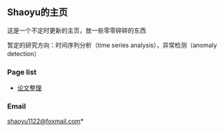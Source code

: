 ## Shaoyu的主页

这是一个不定时更新的主页，放一些零零碎碎的东西

暂定的研究方向：时间序列分析（time series analysis），异常检测（anomaly detection）

### Page list

+ [论文整理](shaoyu.github.io/paperlist.html)

### Email

shaoyu1122@foxmail.com*
